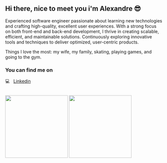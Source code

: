 ## Hi there, nice to meet you i'm Alexandre 😎

Experienced software engineer passionate about learning new technologies and crafting high-quality, excellent user experiences. 
With a strong focus on both front-end and back-end development, I thrive in creating scalable, efficient, and maintainable solutions.
Continuously exploring innovative tools and techniques to deliver optimized, user-centric products.

Things I love the most: my wife, my family, skating, playing games, and going to the gym.

### You can find me on
💻 &nbsp; [Linkedin](https://www.linkedin.com/in/alexandrefcg/?locale=en_US/)<br>

<br>

<div align="left">
  <img height=200 align="center" src="https://github-readme-stats.vercel.app/api?username=Alexandrefcg&count_private=true&show_icons=true&theme=dracula&include_all_commits=true" />
  <img height=200 align="center" src="https://github-readme-stats.vercel.app/api/top-langs?username=Alexandrefcg&layout=compact&langs_count=7&theme=dracula&include_all_commits=true" />
</div>
